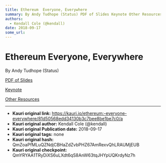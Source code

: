 ```yaml
---
title: Ethereum  Everyone, Everywhere
summary: By Andy Tudhope (Status) PDF of Slides Keynote Other Resources
authors:
  - Kendall Cole (@kendall)
date: 2018-09-17
some_url: 
---
```


# Ethereum  Everyone, Everywhere


By Andy Tudhope (Status)

[PDF of Slides](https://github.com/ethberlin-hackathon/Talks-presentations/blob/master/resources/ethereum-everyone-everywhere/Ethereum_Everyone_Everywhere.pdf)

[Keynote](https://github.com/ethberlin-hackathon/Talks-presentations/blob/master/resources/ethereum-everyone-everywhere/Ethereum_Everyone_Everywhere.key)

[Other Resources](https://get.status.im/)


---

- **Kauri original link:** https://kauri.io/ethereum:-everyone-everywhere/81d50568edd34130b3c7bee8be1be7c0/a
- **Kauri original author:** Kendall Cole (@kendall)
- **Kauri original Publication date:** 2018-09-17
- **Kauri original tags:** none
- **Kauri original hash:** QmZoaPfMLuQZNdjCBHaZdZvbPHZ67AmRexvQhLRAUMjEUB
- **Kauri original checkpoint:** QmYRYAA1TRyDiXS6uLXdt6qS8AnW63tqJHYpUQKrdyNz7h



